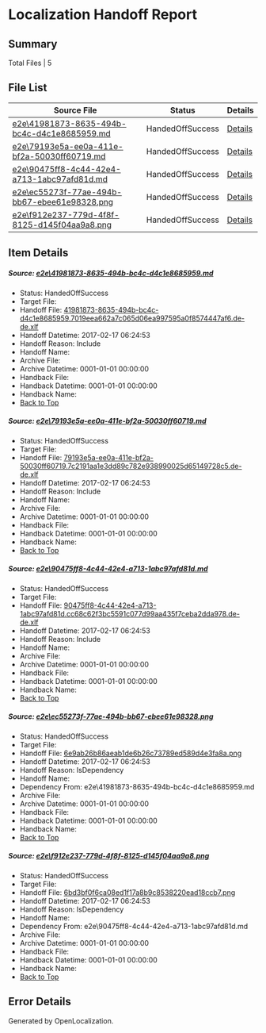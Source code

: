 # <a name='report-top'></a> Localization Handoff Report

## Summary
 Total Files | 5

## File List
 Source File | Status | Details 
 ----------- | ------ | ------- 
 [e2e\41981873-8635-494b-bc4c-d4c1e8685959.md](https://github.com/OpenLocalizationTestOrg/ol-test0/blob/a46e74b928b0441ae127a4a3f13c8dc18b461b6b/e2e/41981873-8635-494b-bc4c-d4c1e8685959.md) | HandedOffSuccess | [Details](#7de0ca81f302f527b491574d1532498bb43af1ba1)
 [e2e\79193e5a-ee0a-411e-bf2a-50030ff60719.md](https://github.com/OpenLocalizationTestOrg/ol-test0/blob/a46e74b928b0441ae127a4a3f13c8dc18b461b6b/e2e/79193e5a-ee0a-411e-bf2a-50030ff60719.md) | HandedOffSuccess | [Details](#57745f56f724340d6544555b43a83248e398b4c92)
 [e2e\90475ff8-4c44-42e4-a713-1abc97afd81d.md](https://github.com/OpenLocalizationTestOrg/ol-test0/blob/a46e74b928b0441ae127a4a3f13c8dc18b461b6b/e2e/90475ff8-4c44-42e4-a713-1abc97afd81d.md) | HandedOffSuccess | [Details](#15776238cecedd50a1f7974b4325709091b615093)
 [e2e\ec55273f-77ae-494b-bb67-ebee61e98328.png](https://github.com/OpenLocalizationTestOrg/ol-test0/blob/a46e74b928b0441ae127a4a3f13c8dc18b461b6b/e2e/ec55273f-77ae-494b-bb67-ebee61e98328.png) | HandedOffSuccess | [Details](#6e9ab26b86aeab1de6b26c73789ed589d4e3fa8a4)
 [e2e\f912e237-779d-4f8f-8125-d145f04aa9a8.png](https://github.com/OpenLocalizationTestOrg/ol-test0/blob/a46e74b928b0441ae127a4a3f13c8dc18b461b6b/e2e/f912e237-779d-4f8f-8125-d145f04aa9a8.png) | HandedOffSuccess | [Details](#6bd3bf0f6ca08ed1f17a8b9c8538220ead18ccb75)

## Item Details
##### <a name='7de0ca81f302f527b491574d1532498bb43af1ba1'></a> Source: [e2e\41981873-8635-494b-bc4c-d4c1e8685959.md](https://github.com/OpenLocalizationTestOrg/ol-test0/blob/a46e74b928b0441ae127a4a3f13c8dc18b461b6b/e2e/41981873-8635-494b-bc4c-d4c1e8685959.md)
* Status: HandedOffSuccess
* Target File: 
* Handoff File: [41981873-8635-494b-bc4c-d4c1e8685959.7019eea662a7c065d06ea997595a0f8574447af6.de-de.xlf](https://github.com/OpenLocalizationTestOrg/ol-test0-handoff/blob/b78e9357b6c8f7a3776fa8d2fb7504f1e43c8f44/ol-handoff/OpenLocalizationTestOrg/ol-test0-dede/xinjiang/ht/41981873-8635-494b-bc4c-d4c1e8685959.7019eea662a7c065d06ea997595a0f8574447af6.de-de.xlf)
* Handoff Datetime: 2017-02-17 06:24:53
* Handoff Reason: Include
* Handoff Name: 
* Archive File: 
* Archive Datetime: 0001-01-01 00:00:00
* Handback File: 
* Handback Datetime: 0001-01-01 00:00:00
* Handback Name: 
* [Back to Top](#report-top)

##### <a name='57745f56f724340d6544555b43a83248e398b4c92'></a> Source: [e2e\79193e5a-ee0a-411e-bf2a-50030ff60719.md](https://github.com/OpenLocalizationTestOrg/ol-test0/blob/a46e74b928b0441ae127a4a3f13c8dc18b461b6b/e2e/79193e5a-ee0a-411e-bf2a-50030ff60719.md)
* Status: HandedOffSuccess
* Target File: 
* Handoff File: [79193e5a-ee0a-411e-bf2a-50030ff60719.7c2191aa1e3dd89c782e938990025d65149728c5.de-de.xlf](https://github.com/OpenLocalizationTestOrg/ol-test0-handoff/blob/b78e9357b6c8f7a3776fa8d2fb7504f1e43c8f44/ol-handoff/OpenLocalizationTestOrg/ol-test0-dede/xinjiang/ht/79193e5a-ee0a-411e-bf2a-50030ff60719.7c2191aa1e3dd89c782e938990025d65149728c5.de-de.xlf)
* Handoff Datetime: 2017-02-17 06:24:53
* Handoff Reason: Include
* Handoff Name: 
* Archive File: 
* Archive Datetime: 0001-01-01 00:00:00
* Handback File: 
* Handback Datetime: 0001-01-01 00:00:00
* Handback Name: 
* [Back to Top](#report-top)

##### <a name='15776238cecedd50a1f7974b4325709091b615093'></a> Source: [e2e\90475ff8-4c44-42e4-a713-1abc97afd81d.md](https://github.com/OpenLocalizationTestOrg/ol-test0/blob/a46e74b928b0441ae127a4a3f13c8dc18b461b6b/e2e/90475ff8-4c44-42e4-a713-1abc97afd81d.md)
* Status: HandedOffSuccess
* Target File: 
* Handoff File: [90475ff8-4c44-42e4-a713-1abc97afd81d.cc68c62f3bc5591c077d99aa435f7ceba2dda978.de-de.xlf](https://github.com/OpenLocalizationTestOrg/ol-test0-handoff/blob/b78e9357b6c8f7a3776fa8d2fb7504f1e43c8f44/ol-handoff/OpenLocalizationTestOrg/ol-test0-dede/xinjiang/ht/90475ff8-4c44-42e4-a713-1abc97afd81d.cc68c62f3bc5591c077d99aa435f7ceba2dda978.de-de.xlf)
* Handoff Datetime: 2017-02-17 06:24:53
* Handoff Reason: Include
* Handoff Name: 
* Archive File: 
* Archive Datetime: 0001-01-01 00:00:00
* Handback File: 
* Handback Datetime: 0001-01-01 00:00:00
* Handback Name: 
* [Back to Top](#report-top)

##### <a name='6e9ab26b86aeab1de6b26c73789ed589d4e3fa8a4'></a> Source: [e2e\ec55273f-77ae-494b-bb67-ebee61e98328.png](https://github.com/OpenLocalizationTestOrg/ol-test0/blob/a46e74b928b0441ae127a4a3f13c8dc18b461b6b/e2e/ec55273f-77ae-494b-bb67-ebee61e98328.png)
* Status: HandedOffSuccess
* Target File: 
* Handoff File: [6e9ab26b86aeab1de6b26c73789ed589d4e3fa8a.png](https://github.com/OpenLocalizationTestOrg/ol-test0-handoff/blob/b78e9357b6c8f7a3776fa8d2fb7504f1e43c8f44/ol-handoff/OpenLocalizationTestOrg/ol-test0-dede/xinjiang/ht/6e9ab26b86aeab1de6b26c73789ed589d4e3fa8a.png)
* Handoff Datetime: 2017-02-17 06:24:53
* Handoff Reason: IsDependency
* Handoff Name: 
* Dependency From: e2e\41981873-8635-494b-bc4c-d4c1e8685959.md
* Archive File: 
* Archive Datetime: 0001-01-01 00:00:00
* Handback File: 
* Handback Datetime: 0001-01-01 00:00:00
* Handback Name: 
* [Back to Top](#report-top)

##### <a name='6bd3bf0f6ca08ed1f17a8b9c8538220ead18ccb75'></a> Source: [e2e\f912e237-779d-4f8f-8125-d145f04aa9a8.png](https://github.com/OpenLocalizationTestOrg/ol-test0/blob/a46e74b928b0441ae127a4a3f13c8dc18b461b6b/e2e/f912e237-779d-4f8f-8125-d145f04aa9a8.png)
* Status: HandedOffSuccess
* Target File: 
* Handoff File: [6bd3bf0f6ca08ed1f17a8b9c8538220ead18ccb7.png](https://github.com/OpenLocalizationTestOrg/ol-test0-handoff/blob/b78e9357b6c8f7a3776fa8d2fb7504f1e43c8f44/ol-handoff/OpenLocalizationTestOrg/ol-test0-dede/xinjiang/ht/6bd3bf0f6ca08ed1f17a8b9c8538220ead18ccb7.png)
* Handoff Datetime: 2017-02-17 06:24:53
* Handoff Reason: IsDependency
* Handoff Name: 
* Dependency From: e2e\90475ff8-4c44-42e4-a713-1abc97afd81d.md
* Archive File: 
* Archive Datetime: 0001-01-01 00:00:00
* Handback File: 
* Handback Datetime: 0001-01-01 00:00:00
* Handback Name: 
* [Back to Top](#report-top)


## Error Details

Generated by OpenLocalization.
